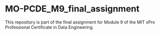 # MO-PCDE_M9_final_assignment

This repository is part of the final assignment for Module 9 of the MIT xPro Professional Certificate in Data Engineering. 
